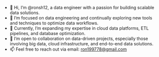 - 👋 Hi, I’m @ronsh12, a data engineer with a passion for building scalable data solutions.
- 👀 I’m focused on data engineering and continually exploring new tools and techniques to optimize data workflows.
- 🌱 Currently, I’m expanding my expertise in cloud data platforms, ETL pipelines, and database optimization.
- 💼 I’m open to collaboration on data-driven projects, especially those involving big data, cloud infrastructure, and end-to-end data solutions.
- 📫 Feel free to reach out via email: ron199778@gmail.com

<!--- ronsh12/ronsh12 is a ✨ special ✨ repository because its `README.md` (this file) appears on your GitHub profile. You can click the Preview link to take a look at your changes. --->
